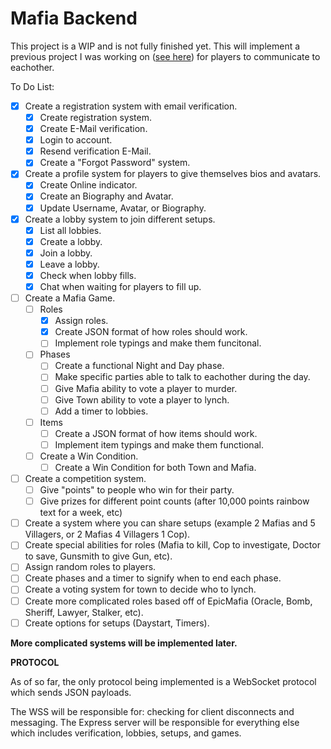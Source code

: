 # Mafia Backend

This project is a WIP and is not fully finished yet.
This will implement a previous project I was working on ([see here](https://github.com/CoderSudaWuda/chat-backend)) for players to communicate to eachother.

To Do List:
- [x] Create a registration system with email verification.
   - [x] Create registration system.
   - [x] Create E-Mail verification.
   - [x] Login to account.
   - [x] Resend verification E-Mail.
   - [x] Create a "Forgot Password" system.
- [x] Create a profile system for players to give themselves bios and avatars.
   - [x] Create Online indicator.
   - [x] Create an Biography and Avatar.
   - [x] Update Username, Avatar, or Biography.
- [x] Create a lobby system to join different setups.
   - [x] List all lobbies.
   - [x] Create a lobby.
   - [x] Join a lobby.
   - [x] Leave a lobby.
   - [x] Check when lobby fills.
   - [x] Chat when waiting for players to fill up.
- [ ] Create a Mafia Game.
   - [ ] Roles
      - [x] Assign roles.
      - [x] Create JSON format of how roles should work.
      - [ ] Implement role typings and make them funcitonal.
   - [ ] Phases
      - [ ] Create a functional Night and Day phase.
      - [ ] Make specific parties able to talk to eachother during the day.
      - [ ] Give Mafia ability to vote a player to murder.
      - [ ] Give Town ability to vote a player to lynch.
      - [ ] Add a timer to lobbies.
   - [ ] Items
      - [ ] Create a JSON format of how items should work.
      - [ ] Implement item typings and make them functional.
   - [ ] Create a Win Condition.
      - [ ] Create a Win Condition for both Town and Mafia.
- [ ] Create a competition system.
   - [ ] Give "points" to people who win for their party.
   - [ ] Give prizes for different point counts (after 10,000 points rainbow text for a week, etc)
- [ ] Create a system where you can share setups (example 2 Mafias and 5 Villagers, or 2 Mafias 4 Villagers 1 Cop).
- [ ] Create special abilities for roles (Mafia to kill, Cop to investigate, Doctor to save, Gunsmith to give Gun, etc).
- [ ] Assign random roles to players.
- [ ] Create phases and a timer to signify when to end each phase.
- [ ] Create a voting system for town to decide who to lynch.
- [ ] Create more complicated roles based off of EpicMafia (Oracle, Bomb, Sheriff, Lawyer, Stalker, etc).
- [ ] Create options for setups (Daystart, Timers).

**More complicated systems will be implemented later.**

**PROTOCOL**

As of so far, the only protocol being implemented is a WebSocket protocol which sends JSON payloads.

The WSS will be responsible for: checking for client disconnects and messaging.
The Express server will be responsible for everything else which includes verification, lobbies, setups, and games.